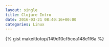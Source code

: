 ```yaml
---
layout: single                                                                                                              
title: Clojure Intro                                                                                                                       
date: 2016-03-21 08:40:16+00:00                                                                                                                        
categories: Linux                                                                                                                
---                                                                                                                              
```


{% gist makeittotop/149d10cf5cea148e1f6a %}                                                                                                           

